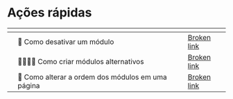 # Ações rápidas

<table data-view="cards"><thead><tr><th></th><th></th><th></th><th data-hidden data-card-target data-type="content-ref"></th></tr></thead><tbody><tr><td></td><td>🔘 Como desativar um módulo</td><td></td><td><a href="broken-reference">Broken link</a></td></tr><tr><td></td><td>👩‍👩‍👧‍👧 Como criar módulos alternativos</td><td></td><td><a href="broken-reference">Broken link</a></td></tr><tr><td></td><td>🔀 Como alterar a ordem dos módulos em uma página</td><td></td><td><a href="broken-reference">Broken link</a></td></tr></tbody></table>
